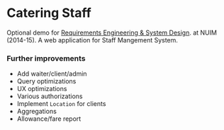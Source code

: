 # Catering Staff

Optional demo for [Requirements Engineering & System Design](http://apps.maynoothuniversity.ie/courses/?TARGET=MODULE&MODE=VIEW&MODULE_CODE=CS607&YEAR=2012).
at NUIM (2014-15). A web application for Staff Mangement System.

### Further improvements

- Add waiter/client/admin
- Query optimizations
- UX optimizations
- Various authorizations
- Implement `Location` for clients
- Aggregations
- Allowance/fare report
